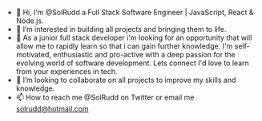 - 👋 Hi, I’m @SolRudd a Full Stack Software Engineer | JavaScript, React & Node.js.
- 👀 I’m interested in building all projects and bringing them to life.
- 🌱 As a junior full stack developer i'm looking for an opportunity that will allow me to rapidly learn so that i can gain further knowledge. I'm self-motivated, enthusiastic and pro-active with a deep passion for the evolving world of software development. Lets connect I'd love to learn from your experiences in tech.
- 💞️ I’m looking to collaborate on all projects to improve my skills and knowledge. 
- 📫 How to reach me @SolRudd on Twitter or email me solrudd@hotmail.com

